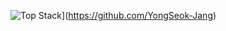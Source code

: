 ![Top Stack](https://widget.realdeveloper.pro/api/top?stack=.NET,Vue.js,Oracle)](https://github.com/YongSeok-Jang)
